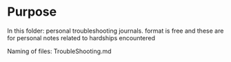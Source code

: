 # Purpose
In this folder: personal troubleshooting journals. format is free and these are for personal notes related to hardships encountered

Naming of files: <GivennameSurname>TroubleShooting.md
